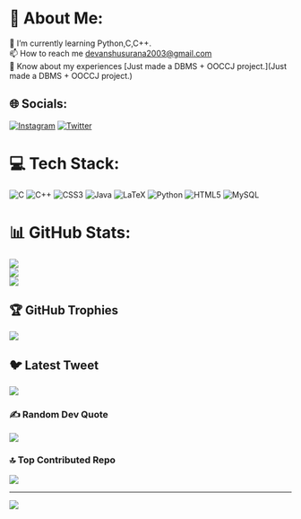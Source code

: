 # 💫 About Me:
🌱 I’m currently learning Python,C,C++.<br>📫 How to reach me devanshusurana2003@gmail.com<br>📄 Know about my experiences [Just made a DBMS + OOCCJ project.](Just made a DBMS + OOCCJ project.)<br>


## 🌐 Socials:
[![Instagram](https://img.shields.io/badge/Instagram-%23E4405F.svg?logo=Instagram&logoColor=white)](https://instagram.com/devanshusurana) [![Twitter](https://img.shields.io/badge/Twitter-%231DA1F2.svg?logo=Twitter&logoColor=white)](https://twitter.com/DevanshuSurana) 

# 💻 Tech Stack:
![C](https://img.shields.io/badge/c-%2300599C.svg?style=for-the-badge&logo=c&logoColor=white) ![C++](https://img.shields.io/badge/c++-%2300599C.svg?style=for-the-badge&logo=c%2B%2B&logoColor=white) ![CSS3](https://img.shields.io/badge/css3-%231572B6.svg?style=for-the-badge&logo=css3&logoColor=white) ![Java](https://img.shields.io/badge/java-%23ED8B00.svg?style=for-the-badge&logo=java&logoColor=white) ![LaTeX](https://img.shields.io/badge/latex-%23008080.svg?style=for-the-badge&logo=latex&logoColor=white) ![Python](https://img.shields.io/badge/python-3670A0?style=for-the-badge&logo=python&logoColor=ffdd54) ![HTML5](https://img.shields.io/badge/html5-%23E34F26.svg?style=for-the-badge&logo=html5&logoColor=white) ![MySQL](https://img.shields.io/badge/mysql-%2300f.svg?style=for-the-badge&logo=mysql&logoColor=white)
# 📊 GitHub Stats:
![](https://github-readme-stats.vercel.app/api?username=DevanshuSurana&theme=merko&hide_border=false&include_all_commits=false&count_private=false)<br/>
![](https://github-readme-streak-stats.herokuapp.com/?user=DevanshuSurana&theme=merko&hide_border=false)<br/>
![](https://github-readme-stats.vercel.app/api/top-langs/?username=DevanshuSurana&theme=merko&hide_border=false&include_all_commits=false&count_private=false&layout=compact)

## 🏆 GitHub Trophies
![](https://github-profile-trophy.vercel.app/?username=DevanshuSurana&theme=tokyonight&no-frame=false&no-bg=true&margin-w=4)

## 🐦 Latest Tweet
[![](https://gtce.itsvg.in/api?username=DevanshuSurana)](https://github.com/VishwaGauravIn/github-twitter-card-embed)

### ✍️ Random Dev Quote
![](https://quotes-github-readme.vercel.app/api?type=horizontal&theme=tokyonight)

### 🔝 Top Contributed Repo
![](https://github-contributor-stats.vercel.app/api?username=DevanshuSurana&limit=5&theme=onedark&combine_all_yearly_contributions=true)

---
[![](https://visitcount.itsvg.in/api?id=DevanshuSurana&icon=0&color=9)](https://visitcount.itsvg.in)

